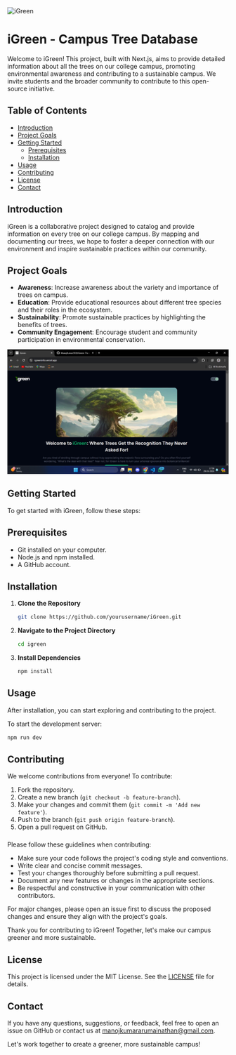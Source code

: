 <img src="https://socialify.git.ci/ManojKumar2920/iGreen/image?description=1&descriptionEditable=It%20provides%20information%20about%20all%20the%20trees%20on%20%20campus%2C%20promoting%20environmental%20awareness%20and%20contributing%20to%20a%20sustainable%20campus.&forks=1&issues=1&name=1&owner=1&stargazers=1&theme=Light" alt="iGreen"/>

# iGreen - Campus Tree Database

Welcome to iGreen! This project, built with Next.js, aims to provide detailed information about all the trees on our college campus, promoting environmental awareness and contributing to a sustainable campus. We invite students and the broader community to contribute to this open-source initiative.

## Table of Contents

- [Introduction](#introduction)
- [Project Goals](#project-goals)
- [Getting Started](#getting-started)
  - [Prerequisites](#prerequisites)
  - [Installation](#installation)
- [Usage](#usage)
- [Contributing](#contributing)
- [License](#license)
- [Contact](#contact)

## Introduction

iGreen is a collaborative project designed to catalog and provide information on every tree on our college campus. By mapping and documenting our trees, we hope to foster a deeper connection with our environment and inspire sustainable practices within our community.

## Project Goals

- **Awareness**: Increase awareness about the variety and importance of trees on campus.
- **Education**: Provide educational resources about different tree species and their roles in the ecosystem.
- **Sustainability**: Promote sustainable practices by highlighting the benefits of trees.
- **Community Engagement**: Encourage student and community participation in environmental conservation.

![Screenshot](assets/screen.png)

## Getting Started

To get started with iGreen, follow these steps:

## Prerequisites

- Git installed on your computer.
- Node.js and npm installed.
- A GitHub account.

## Installation

1. **Clone the Repository**
   ```bash
   git clone https://github.com/yourusername/iGreen.git
   ```

2. **Navigate to the Project Directory**

   ```bash
   cd igreen
   ```
3. **Install Dependencies**

   ```bash
   npm install
   ```

## Usage

After installation, you can start exploring and contributing to the project.

To start the development server:

```bash
npm run dev
```

## Contributing


We welcome contributions from everyone! To contribute:

1. Fork the repository.
2. Create a new branch (`git checkout -b feature-branch`).
3. Make your changes and commit them (`git commit -m 'Add new feature'`).
4. Push to the branch (`git push origin feature-branch`).
5. Open a pull request on GitHub.

###

Please follow these guidelines when contributing:

- Make sure your code follows the project's coding style and conventions.
- Write clear and concise commit messages.
- Test your changes thoroughly before submitting a pull request.
- Document any new features or changes in the appropriate sections.
- Be respectful and constructive in your communication with other contributors.

For major changes, please open an issue first to discuss the proposed changes and ensure they align with the project's goals.

Thank you for contributing to iGreen! Together, let's make our campus greener and more sustainable.

## License

This project is licensed under the MIT License. See the [LICENSE](LICENSE) file for details.

## Contact

If you have any questions, suggestions, or feedback, feel free to open an issue on GitHub or contact us at manojkumararumainathan@gmail.com.

Let's work together to create a greener, more sustainable campus!

